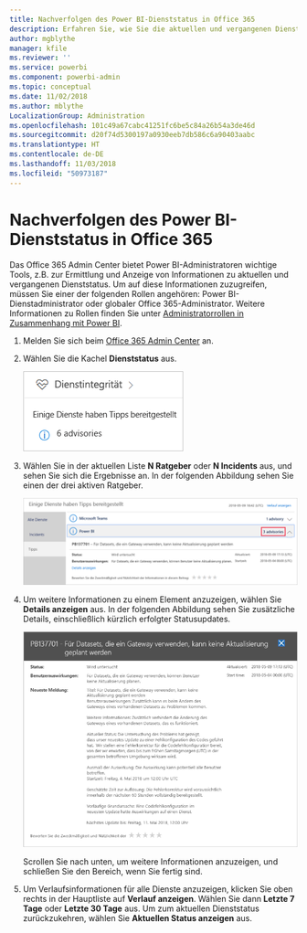 ```yaml
---
title: Nachverfolgen des Power BI-Dienststatus in Office 365
description: Erfahren Sie, wie Sie die aktuellen und vergangenen Dienststatus im Office 365 Admin Center anzeigen.
author: mgblythe
manager: kfile
ms.reviewer: ''
ms.service: powerbi
ms.component: powerbi-admin
ms.topic: conceptual
ms.date: 11/02/2018
ms.author: mblythe
LocalizationGroup: Administration
ms.openlocfilehash: 101c49a67cabc41251fc6be5c84a26b54a3de46d
ms.sourcegitcommit: d20f74d5300197a0930eeb7db586c6a90403aabc
ms.translationtype: HT
ms.contentlocale: de-DE
ms.lasthandoff: 11/03/2018
ms.locfileid: "50973187"
---
```

# <a name="track-power-bi-service-health-in-office-365"></a>Nachverfolgen des Power BI-Dienststatus in Office 365

Das Office 365 Admin Center bietet Power BI-Administratoren wichtige Tools, z.B. zur Ermittlung und Anzeige von Informationen zu aktuellen und vergangenen Dienststatus. Um auf diese Informationen zuzugreifen, müssen Sie einer der folgenden Rollen angehören: Power BI-Dienstadministrator oder globaler Office 365-Administrator. Weitere Informationen zu Rollen finden Sie unter [Administratorrollen in Zusammenhang mit Power BI](service-admin-administering-power-bi-in-your-organization.md#administrator-roles-related-to-power-bi).

1. Melden Sie sich beim [Office 365 Admin Center](https://portal.office.com/adminportal) an.

1. Wählen Sie die Kachel **Dienststatus** aus.

    ![Kachel „Dienststatus“](media/service-admin-health/service-health-tile.png)

1. Wählen Sie in der aktuellen Liste **N Ratgeber** oder **N Incidents** aus, und sehen Sie sich die Ergebnisse an. In der folgenden Abbildung sehen Sie einen der drei aktiven Ratgeber.

    ![Aktive Ratgeber](media/service-admin-health/active-advisories.png)

1. Um weitere Informationen zu einem Element anzuzeigen, wählen Sie **Details anzeigen** aus. In der folgenden Abbildung sehen Sie zusätzliche Details, einschließlich kürzlich erfolgter Statusupdates.

    ![Details im Ratgeber](media/service-admin-health/advisory-details.png)

    Scrollen Sie nach unten, um weitere Informationen anzuzeigen, und schließen Sie den Bereich, wenn Sie fertig sind.

1. Um Verlaufsinformationen für alle Dienste anzuzeigen, klicken Sie oben rechts in der Hauptliste auf **Verlauf anzeigen**. Wählen Sie dann **Letzte 7 Tage** oder **Letzte 30 Tage** aus. Um zum aktuellen Dienststatus zurückzukehren, wählen Sie **Aktuellen Status anzeigen** aus.